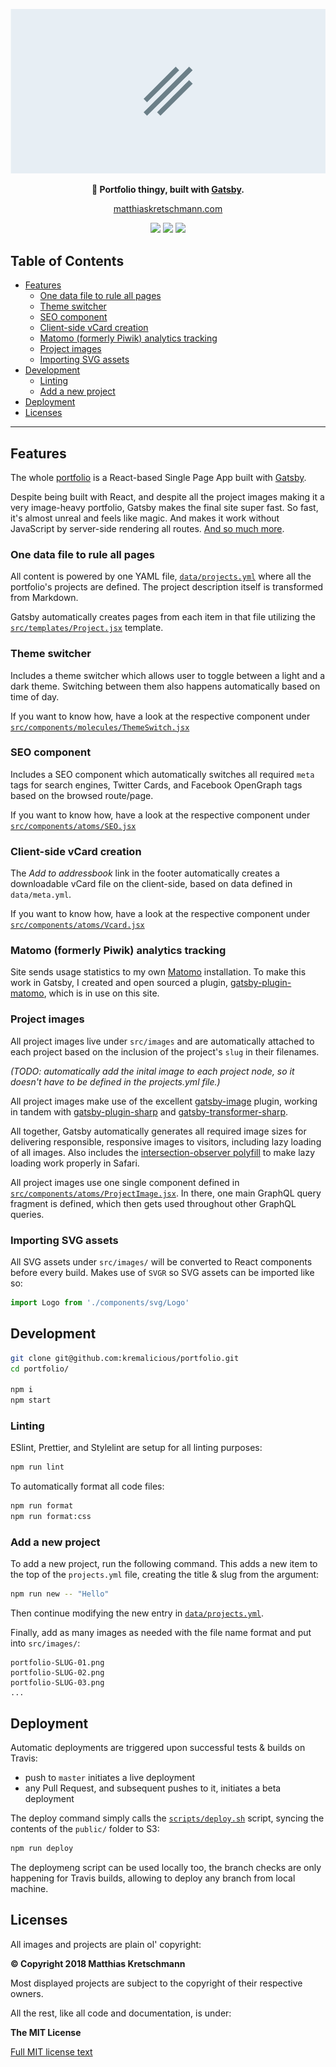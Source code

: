 <p align="center">
  <a href="https://matthiaskretschmann.com"><img src="src/images/twitter-card.png" width="600" /></a>
 </p>
<p align="center">
  <strong>👔 Portfolio thingy, built with <a href="https://www.gatsbyjs.org">Gatsby</a>.</strong>
</p>
<p align="center">
  <a href="https://matthiaskretschmann.com">matthiaskretschmann.com</a>
</p>
<p align="center">
  <a href="https://travis-ci.com/kremalicious/portfolio"><img src="https://travis-ci.com/kremalicious/portfolio.svg?branch=master" /></a>
  <a href="https://codeclimate.com/github/kremalicious/portfolio/maintainability"><img src="https://api.codeclimate.com/v1/badges/8f561ec93e0f8c6b15d9/maintainability" /></a>
  <a href="https://greenkeeper.io/"><img src="https://badges.greenkeeper.io/kremalicious/portfolio.svg" /></a>
</p>

## Table of Contents

- [Features](#features)
  - [One data file to rule all pages](#one-data-file-to-rule-all-pages)
  - [Theme switcher](#theme-switcher)
  - [SEO component](#seo-component)
  - [Client-side vCard creation](#client-side-vcard-creation)
  - [Matomo (formerly Piwik) analytics tracking](#matomo-formerly-piwik-analytics-tracking)
  - [Project images](#project-images)
  - [Importing SVG assets](#importing-svg-assets)
- [Development](#development)
  - [Linting](#linting)
  - [Add a new project](#add-a-new-project)
- [Deployment](#deployment)
- [Licenses](#licenses)

---

## Features

The whole [portfolio](https://matthiaskretschmann.com) is a React-based Single Page App built with [Gatsby](https://www.gatsbyjs.org).

Despite being built with React, and despite all the project images making it a very image-heavy portfolio, Gatsby makes the final site super fast. So fast, it's almost unreal and feels like magic. And makes it work without JavaScript by server-side rendering all routes. [And so much more](https://www.gatsbyjs.org/features/).

### One data file to rule all pages

All content is powered by one YAML file, [`data/projects.yml`](data/projects.yml) where all the portfolio's projects are defined. The project description itself is transformed from Markdown.

Gatsby automatically creates pages from each item in that file utilizing the [`src/templates/Project.jsx`](src/templates/Project.jsx) template.

### Theme switcher

Includes a theme switcher which allows user to toggle between a light and a dark theme. Switching between them also happens automatically based on time of day.

If you want to know how, have a look at the respective component under [`src/components/molecules/ThemeSwitch.jsx`](src/components/molecules/ThemeSwitch.jsx)

### SEO component

Includes a SEO component which automatically switches all required `meta` tags for search engines, Twitter Cards, and Facebook OpenGraph tags based on the browsed route/page.

If you want to know how, have a look at the respective component under [`src/components/atoms/SEO.jsx`](src/components/atoms/SEO.jsx)

### Client-side vCard creation

The _Add to addressbook_ link in the footer automatically creates a downloadable vCard file on the client-side, based on data defined in `data/meta.yml`.

If you want to know how, have a look at the respective component under [`src/components/atoms/Vcard.jsx`](src/components/atoms/Vcard.jsx)

### Matomo (formerly Piwik) analytics tracking

Site sends usage statistics to my own [Matomo](https://matomo.org) installation. To make this work in Gatsby, I created and open sourced a plugin, [gatsby-plugin-matomo](https://github.com/kremalicious/gatsby-plugin-matomo), which is in use on this site.

### Project images

All project images live under `src/images` and are automatically attached to each project based on the inclusion of the project's `slug` in their filenames.

_(TODO: automatically add the inital image to each project node, so it doesn't have to be defined in the projects.yml file.)_

All project images make use of the excellent [gatsby-image](https://github.com/gatsbyjs/gatsby/tree/master/packages/gatsby-image) plugin, working in tandem with [gatsby-plugin-sharp](https://github.com/gatsbyjs/gatsby/tree/master/packages/gatsby-plugin-sharp) and [gatsby-transformer-sharp](https://github.com/gatsbyjs/gatsby/tree/master/packages/gatsby-transformer-sharp).

All together, Gatsby automatically generates all required image sizes for delivering responsible, responsive images to visitors, including lazy loading of all images. Also includes the [intersection-observer polyfill](https://github.com/w3c/IntersectionObserver) to make lazy loading work properly in Safari.

All project images use one single component defined in [`src/components/atoms/ProjectImage.jsx`](src/components/atoms/ProjectImage.jsx). In there, one main GraphQL query fragment is defined, which then gets used throughout other GraphQL queries.

### Importing SVG assets

All SVG assets under `src/images/` will be converted to React components before every build. Makes use of `SVGR` so SVG assets can be imported like so:

```js
import Logo from './components/svg/Logo'
```

## Development

```bash
git clone git@github.com:kremalicious/portfolio.git
cd portfolio/

npm i
npm start
```

### Linting

ESlint, Prettier, and Stylelint are setup for all linting purposes:

```bash
npm run lint
```

To automatically format all code files:

```bash
npm run format
npm run format:css
```

### Add a new project

To add a new project, run the following command. This adds a new item to the top of the `projects.yml` file, creating the title & slug from the argument:

```bash
npm run new -- "Hello"
```

Then continue modifying the new entry in [`data/projects.yml`](data/projects.yml).

Finally, add as many images as needed with the file name format and put into `src/images/`:

```
portfolio-SLUG-01.png
portfolio-SLUG-02.png
portfolio-SLUG-03.png
...
```

## Deployment

Automatic deployments are triggered upon successful tests & builds on Travis:

- push to `master` initiates a live deployment
- any Pull Request, and subsequent pushes to it, initiates a beta deployment

The deploy command simply calls the [`scripts/deploy.sh`](scripts/deploy.sh) script, syncing the contents of the `public/` folder to S3:

```bash
npm run deploy
```

The deploymeng script can be used locally too, the branch checks are only happening for Travis builds, allowing to deploy any branch from local machine.

## Licenses

All images and projects are plain ol' copyright:

**© Copyright 2018 Matthias Kretschmann**

Most displayed projects are subject to the copyright of their respective owners.

All the rest, like all code and documentation, is under:

**The MIT License**

[Full MIT license text](LICENSE)
